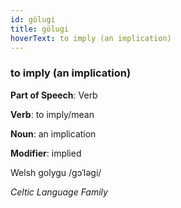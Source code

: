 ```yaml
---
id: gölugi
title: gölugi
hoverText: to imply (an implication)
---
```


### to imply (an implication)

**Part of Speech**: Verb

**Verb**: to imply/mean

**Noun**: an implication

**Modifier**: implied

Welsh golygu /ɡɔˈləɡi/

*Celtic Language Family*